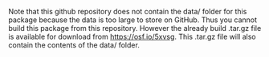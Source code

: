 Note that this github repository does not contain the data/ folder for this package because the data is too large to store on GitHub. Thus you cannot build this package from this repository. However the already build .tar.gz file is available for download from https://osf.io/5xvsg. This .tar.gz file will also contain the contents of the data/ folder.
